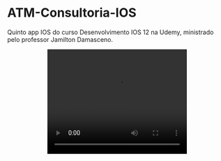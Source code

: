 # ATM-Consultoria-IOS
Quinto app IOS do curso Desenvolvimento IOS 12 na Udemy, ministrado pelo professor Jamilton Damasceno. 
<html>


<p align="center">
   <video width="320" height="240" controls autoplay>
      <source src="https://github.com/Gilbert097/ATM-Consultoria-IOS/blob/main/atm-consultoria-video.mp4?raw=true" type="video/mp4"> 
   </video>
</p>
